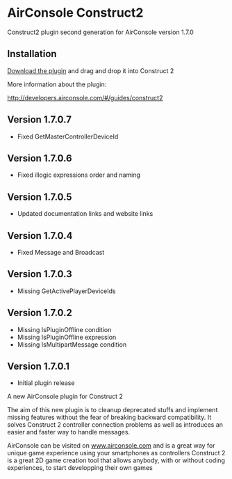 # AirConsole Construct2
Construct2 plugin second generation for AirConsole version 1.7.0

## Installation
[Download the plugin](c2airconsole.c2addon) and drag and drop it into Construct 2

More information about the plugin:

http://developers.airconsole.com/#/guides/construct2

## Version 1.7.0.7
* Fixed GetMasterControllerDeviceId

## Version 1.7.0.6
* Fixed illogic expressions order and naming

## Version 1.7.0.5
* Updated documentation links and website links

## Version 1.7.0.4
* Fixed Message and Broadcast

## Version 1.7.0.3
* Missing GetActivePlayerDeviceIds

## Version 1.7.0.2
* Missing IsPluginOffline condition
* Missing IsPluginOffline expression
* Missing IsMultipartMessage condition

## Version 1.7.0.1
* Initial plugin release


A new AirConsole plugin for Construct 2

The aim of this new plugin is to cleanup deprecated stuffs and implement missing features without the fear of breaking backward compatibility.
It solves Construct 2 controller connection problems as well as introduces an easier and faster way to handle messages.

AirConsole can be visited on www.airconsole.com and is a great way for unique game experience using your smartphones as controllers
Construct 2 is a great 2D game creation tool that allows anybody, with or without coding experiences, to start developping their own games
